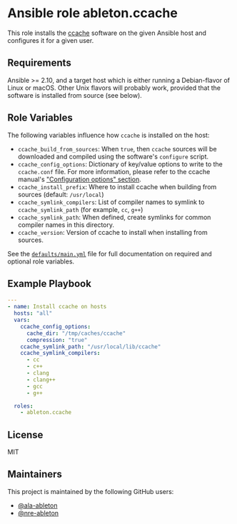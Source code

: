 Ansible role ableton.ccache
===========================

This role installs the [ccache][ccache] software on the given Ansible host and configures
it for a given user.

Requirements
------------

Ansible >= 2.10, and a target host which is either running a Debian-flavor of Linux or
macOS. Other Unix flavors will probably work, provided that the software is installed from
source (see below).

Role Variables
--------------

The following variables influence how `ccache` is installed on the host:

- `ccache_build_from_sources`: When `true`, then `ccache` sources will be downloaded and
  compiled using the software's `configure` script.
- `ccache_config_options`: Dictionary of key/value options to write to the `ccache.conf`
  file. For more information, please refer to the ccache manual's
  ["Configuration options" section][ccache-config-options].
- `ccache_install_prefix`: Where to install ccache when building from sources (default:
  `/usr/local`)
- `ccache_symlink_compilers`: List of compiler names to symlink to `ccache_symlink_path`
  (for example, `cc`, `g++`)
- `ccache_symlink_path`: When defined, create symlinks for common compiler names in this
  directory.
- `ccache_version`: Version of ccache to install when installing from sources.

See the [`defaults/main.yml`](defaults/main.yml) file for full documentation on required
and optional role variables.

Example Playbook
----------------

```yaml
---
- name: Install ccache on hosts
  hosts: "all"
  vars:
    ccache_config_options:
      cache_dir: "/tmp/caches/ccache"
      compression: "true"
    ccache_symlink_path: "/usr/local/lib/ccache"
    ccache_symlink_compilers:
      - cc
      - c++
      - clang
      - clang++
      - gcc
      - g++

  roles:
    - ableton.ccache
```

License
-------

MIT

Maintainers
-----------

This project is maintained by the following GitHub users:

- [@ala-ableton](https://github.com/ala-ableton)
- [@nre-ableton](https://github.com/nre-ableton)


[ccache]: https://ccache.dev
[ccache-config-options]: https://ccache.dev/manual/latest.html#_configuration_options
